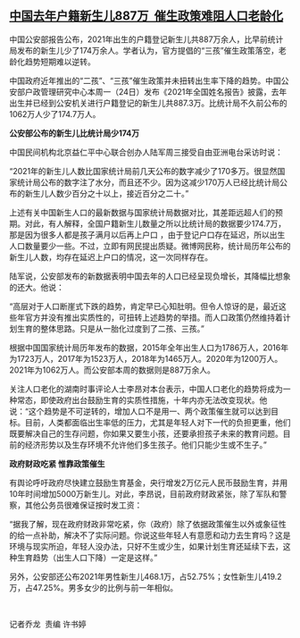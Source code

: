 <!--1643188787000-->
[中国去年户籍新生儿887万  催生政策难阻人口老龄化](https://www.rfa.org/mandarin/yataibaodao/shehui/ql-01262022041914.html)
------

<p>中国公安部报告公布，2021年出生的户籍登记新生儿共887万余人，比早前统计局发布的新生儿少了174万余人。学者认为，官方提倡的“三孩”催生政策落空，老龄化趋势短期难以逆转。</p><p>中国政府近年推出的“二孩”、“三孩”催生政策并未扭转出生率下降的趋势。中国公安部户政管理研究中心本周一（24日）发布《2021年全国姓名报告》披露，去年出生并已经到公安机关进行户籍登记的新生儿共887.3万。比统计局不久前公布的1062万人少了174.7万人。</p><p><strong>公安部公布的新生儿比统计局少</strong><strong>174</strong><strong>万</strong></p><p>中国民间机构北京益仁平中心联合创办人陆军周三接受自由亚洲电台采访时说：</p><p>“2021年的新生儿人数比国家统计局前几天公布的数字减少了170多万。很显然国家统计局公布的数字注了水分，而且还不少。因为这减少170万人已经比统计局公布的新生儿人数少百分之十以上，接近百分之二十。” </p><p>上述有关中国新生人口的最新数据与国家统计局数据对比，其差距远超人们的预期。对此，有人解释，全国户籍新生儿数量之所以比统计局的数据要少174.7万，那是因为很多人都是孩子满月以后再上户口 ，由于登记户口存在延迟，所以出生人口数量要少一些。不过，立即有网民提出质疑。微博网民称，统计局历年公布的新生儿人数，均存在延迟上户口的情况，这一次同样存在。</p><p>陆军说，公安部发布的新数据表明中国去年的人口已经呈现负增长，其降幅比想象的还大。他说：</p><p>“高层对于人口断崖式下跌的趋势，肯定早已心知肚明。但令人惊讶的是，最近这些年官方并没有推出实质性的，可扭转上述趋势的举措。而人口政策仍然维持着计划生育的整体思路。只是从一胎化过度到了二孩、三孩。”</p><p>根据中国国家统计局历年发布的数据，2015年全年出生人口为1786万人，2016年为1723万人，2017年为1523万人，2018年为1465万人。2020年为1200万人。2021年为1062万人。而公安部本周的数据则是887万余人。</p><p>关注人口老化的湖南时事评论人士李昂对本台表示，中国人口老化的趋势将成为一种常态，即使政府出台鼓励生育的实质性措施，十年内亦无法改变现状。他说：“这个趋势是不可逆转的，增加人口不是用一、两个政策催生就可以达到目标。目前，人类都面临出生率低的压力，尤其是年轻人对下一代的负担更重，他们既要解决自己的生存问题，你如果又要生小孩，还要承担孩子未来的教育问题。目前的经济形势以及生存环境不允许他们多生孩子。他们只能少生或不生子。”</p><p><strong>政府财政吃紧 惟靠政策催生</strong></p><p>有舆论呼吁政府尽快建立鼓励生育基金，央行增发2万亿元人民币鼓励生育，并用10年时间增加5000万新生儿。对此，李昂说，目前政府财政紧张，除了军队和警察，其他公务员很难保证按时发工资：</p><p>“据我了解，现在政府财政非常吃紧，你（政府）除了依据政策催生以外或象征性的给一点补助，解决不了实际问题。你说这些年轻人有意愿和动力去生育吗？这是环境与现实所迫，年轻人没办法，只好不生或少生，如果计划生育还延续下去，这种生育趋势（出生人口下降）一定是这样。”</p><p>另外，公安部还公布2021年男性新生儿468.1万，占52.75%；女性新生儿419.2万，占47.25%。男多女少的比例与前一年相似。</p><p> </p><p>记者乔龙  责编 许书婷</p>

